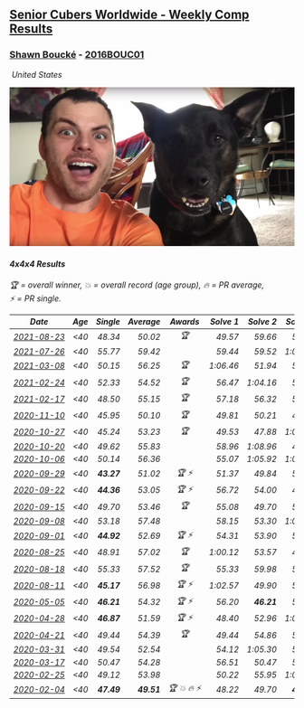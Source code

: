 <style>table {white-space: nowrap;}</style>
<link rel="stylesheet" type="text/css" href="/scw-comp/css/flags.css" />

## [Senior Cubers Worldwide - Weekly Comp Results](/scw-comp/results/)
### [Shawn Boucké](README.md) - [2016BOUC01](https://www.worldcubeassociation.org/persons/2016BOUC01?event=444)

<i class="flag flag-US" />&nbsp;United States

![Shawn Boucké](1471010375.png)

#### 4x4x4 Results

<span style="white-space: nowrap;">🏆 = overall winner</span>, <span style="white-space: nowrap;">💥 = overall record (age group)</span>, <span style="white-space: nowrap;">🔥 = PR average</span>, <span style="white-space: nowrap;">⚡ = PR single</span>.

| Date | Age | Single | Average | Awards | Solve 1 | Solve 2 | Solve 3 | Solve 4 | Solve 5 | Video |
| :--: | :--: | --: | --: | :--: | --: | --: | --: | --: | --: | :-- |
| [2021-08-23](../../results/2021-08-23/444.md) | <40 | 48.34 | 50.02 | 🏆 | 49.57 | 59.66 | 51.76 | 48.34 | 48.74 | [Desktop](https://www.facebook.com/events/1108693076205590/permalink/1117589205315977) / [Mobile](https://m.facebook.com/events/1108693076205590?view=permalink&id=1117589205315977) |
| [2021-07-26](../../results/2021-07-26/444.md) | <40 | 55.77 | 59.42 |  | 59.44 | 59.52 | 1:05.04 | 59.29 | 55.77 | [Desktop](https://www.facebook.com/events/210838191047415/permalink/212860880845146) / [Mobile](https://m.facebook.com/events/210838191047415?view=permalink&id=212860880845146) |
| [2021-03-08](../../results/2021-03-08/444.md) | <40 | 50.15 | 56.25 | 🏆 | 1:06.46 | 51.94 | 57.43 | 50.15 | 59.39 | [Desktop](https://www.facebook.com/events/161142189072151/permalink/163133008873069) / [Mobile](https://m.facebook.com/events/161142189072151?view=permalink&id=163133008873069) |
| [2021-02-24](../../results/2021-02-24/444.md) | <40 | 52.33 | 54.52 | 🏆 | 56.47 | 1:04.16 | 52.33 | 53.80 | 53.29 | [Desktop](https://www.facebook.com/events/256148192722702/permalink/257862205884634) / [Mobile](https://m.facebook.com/events/256148192722702?view=permalink&id=257862205884634) |
| [2021-02-17](../../results/2021-02-17/444.md) | <40 | 48.50 | 55.15 | 🏆 | 57.18 | 56.32 | 51.96 | 48.50 | 1:06.18 | [Desktop](https://www.facebook.com/events/1341827372862028/permalink/1344678652576900) / [Mobile](https://m.facebook.com/events/1341827372862028?view=permalink&id=1344678652576900) |
| [2020-11-10](../../results/2020-11-10/444.md) | <40 | 45.95 | 50.10 | 🏆 | 49.81 | 50.21 | 45.95 | 51.43 | 50.28 | [Desktop](https://www.facebook.com/events/2956286364603224/permalink/2958277164404144) / [Mobile](https://m.facebook.com/events/2956286364603224?view=permalink&id=2958277164404144) |
| [2020-10-27](../../results/2020-10-27/444.md) | <40 | 45.24 | 53.23 | 🏆 | 49.53 | 47.88 | 1:05.82 | 1:02.28 | 45.24 | [Desktop](https://www.facebook.com/events/1621959871298390/permalink/1623778911116486) / [Mobile](https://m.facebook.com/events/1621959871298390?view=permalink&id=1623778911116486) |
| [2020-10-20](../../results/2020-10-20/444.md) | <40 | 49.62 | 55.83 |  | 58.96 | 1:08.96 | 49.62 | 51.40 | 57.12 | [Desktop](https://www.facebook.com/events/758279974902955/permalink/761496957914590) / [Mobile](https://m.facebook.com/events/758279974902955?view=permalink&id=761496957914590) |
| [2020-10-06](../../results/2020-10-06/444.md) | <40 | 50.14 | 56.36 |  | 55.07 | 1:05.92 | 1:00.66 | 53.35 | 50.14 | [Desktop](https://www.facebook.com/events/2766581680255939/permalink/2769825519931555) / [Mobile](https://m.facebook.com/events/2766581680255939?view=permalink&id=2769825519931555) |
| [2020-09-29](../../results/2020-09-29/444.md) | <40 | **43.27** | 51.02 | 🏆 ⚡ | 51.37 | 49.84 | 51.86 | 52.74 | **43.27** | [Desktop](https://www.facebook.com/events/427181104911253/permalink/428658824763481) / [Mobile](https://m.facebook.com/events/427181104911253?view=permalink&id=428658824763481) |
| [2020-09-22](../../results/2020-09-22/444.md) | <40 | **44.36** | 53.05 | 🏆 ⚡ | 56.72 | 54.00 | 48.44 | 1:10.46 | **44.36** | [Desktop](https://www.facebook.com/events/349197636276246/permalink/352945255901484) / [Mobile](https://m.facebook.com/events/349197636276246?view=permalink&id=352945255901484) |
| [2020-09-15](../../results/2020-09-15/444.md) | <40 | 49.70 | 53.46 | 🏆 | 55.08 | 49.70 | 59.63 | 54.17 | 51.13 | [Desktop](https://www.facebook.com/events/655903882008117/permalink/656411508624021) / [Mobile](https://m.facebook.com/events/655903882008117?view=permalink&id=656411508624021) |
| [2020-09-08](../../results/2020-09-08/444.md) | <40 | 53.18 | 57.48 |  | 58.15 | 53.30 | 1:00.98 | 1:10.37 | 53.18 | [Desktop](https://www.facebook.com/events/987180995036806/permalink/994629924291913) / [Mobile](https://m.facebook.com/events/987180995036806?view=permalink&id=994629924291913) |
| [2020-09-01](../../results/2020-09-01/444.md) | <40 | **44.92** | 52.69 | 🏆 ⚡ | 54.31 | 53.90 | 55.27 | 49.87 | **44.92** | [Desktop](https://www.facebook.com/events/987180995036806/permalink/988596184895287) / [Mobile](https://m.facebook.com/events/987180995036806?view=permalink&id=988596184895287) |
| [2020-08-25](../../results/2020-08-25/444.md) | <40 | 48.91 | 57.02 | 🏆 | 1:00.12 | 53.57 | 48.91 | 57.38 | 1:06.22 | [Desktop](https://www.facebook.com/events/375269430142971/permalink/376445496692031) / [Mobile](https://m.facebook.com/events/375269430142971?view=permalink&id=376445496692031) |
| [2020-08-18](../../results/2020-08-18/444.md) | <40 | 55.33 | 57.52 | 🏆 | 55.33 | 59.98 | 55.73 | 1:00.87 | 56.85 | [Desktop](https://www.facebook.com/events/3231806576868309/permalink/3234413603274273) / [Mobile](https://m.facebook.com/events/3231806576868309?view=permalink&id=3234413603274273) |
| [2020-08-11](../../results/2020-08-11/444.md) | <40 | **45.17** | 56.98 | 🏆 ⚡ | 1:02.57 | 49.90 | 58.47 | **45.17** | 1:03.79 | [Desktop](https://www.facebook.com/events/1112228215845470/permalink/1115381958863429) / [Mobile](https://m.facebook.com/events/1112228215845470?view=permalink&id=1115381958863429) |
| [2020-05-05](../../results/2020-05-05/444.md) | <40 | **46.21** | 54.32 | 🏆 ⚡ | 56.20 | **46.21** | 51.38 | 55.38 | 58.02 | [Desktop](https://www.facebook.com/events/543220986391837/permalink/548566115857324) / [Mobile](https://m.facebook.com/events/543220986391837?view=permalink&id=548566115857324) |
| [2020-04-28](../../results/2020-04-28/444.md) | <40 | **46.87** | 51.59 | 🏆 ⚡ | 48.40 | 52.96 | 1:08.69 | 53.41 | **46.87** | [Desktop](https://www.facebook.com/ShawnBoucke/videos/3250728604938900) / [Mobile](https://m.facebook.com/ShawnBoucke/videos/3250728604938900) |
| [2020-04-21](../../results/2020-04-21/444.md) | <40 | 49.44 | 54.39 | 🏆 | 49.44 | 54.86 | 50.68 | 57.63 | 59.27 | [Desktop](https://www.facebook.com/ShawnBoucke/videos/3241082209236873) / [Mobile](https://m.facebook.com/ShawnBoucke/videos/3241082209236873) |
| [2020-03-31](../../results/2020-03-31/444.md) | <40 | 49.54 | 52.54 |  | 54.12 | 1:05.30 | 53.07 | 49.54 | 50.42 | [Desktop](https://www.facebook.com/events/269276700734640/permalink/272043817124595) / [Mobile](https://m.facebook.com/events/269276700734640?view=permalink&id=272043817124595) |
| [2020-03-17](../../results/2020-03-17/444.md) | <40 | 50.47 | 54.28 |  | 56.51 | 50.47 | 54.82 | 57.97 | 51.50 | [Desktop](https://www.facebook.com/events/211732526904866/permalink/212975690113883) / [Mobile](https://m.facebook.com/events/211732526904866?view=permalink&id=212975690113883) |
| [2020-02-25](../../results/2020-02-25/444.md) | <40 | 49.12 | 53.98 |  | 50.22 | 55.95 | 1:07.95 | 55.77 | 49.12 | [Desktop](https://www.facebook.com/events/805797596592397/permalink/806727313166092) / [Mobile](https://m.facebook.com/events/805797596592397?view=permalink&id=806727313166092) |
| [2020-02-04](../../results/2020-02-04/444.md) | <40 | **47.49** | **49.51** | 🏆 💥 🔥 ⚡ | 48.22 | 49.70 | **47.49** | 1:06.29 | 50.62 | [Desktop](https://www.facebook.com/groups/1604105099735401/permalink/2134991299980109) / [Mobile](https://m.facebook.com/groups/1604105099735401?view=permalink&id=2134991299980109) |


<!-- Global site tag (gtag.js) - Google Analytics -->
<script async src="https://www.googletagmanager.com/gtag/js?id=UA-86348435-3"></script>
<script>window.dataLayer = window.dataLayer || []; function gtag() {dataLayer.push(arguments);} gtag('js', new Date()); gtag('config', 'UA-86348435-3');</script>
